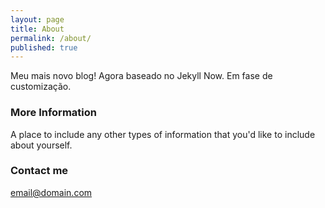 ```yaml
---
layout: page
title: About
permalink: /about/
published: true
---
```


Meu mais novo blog! Agora baseado no Jekyll Now. Em fase de customização.

### More Information

A place to include any other types of information that you'd like to include about yourself.

### Contact me

[email@domain.com](mailto:email@domain.com)
